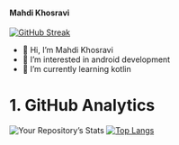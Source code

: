 <!---
mahdidev78/mahdidev78 is a ✨ special ✨ repository because its `README.md` (this file) appears on your GitHub profile.
You can click the Preview link to take a look at your changes.
--->

#### Mahdi Khosravi

[![GitHub Streak](https://github-readme-streak-stats.herokuapp.com/?user=mahdidev78)](https://git.io/streak-stats)

- 👋 Hi, I’m Mahdi Khosravi
- 👀 I’m interested in android development
- 🌱 I’m currently learning kotlin

# 1. GitHub Analytics


![Your Repository’s Stats](https://github-readme-stats.vercel.app/api?username=mahdidev78&show_icons=true)
[![Top Langs](https://github-readme-stats.vercel.app/api/top-langs/?username=mahdidev78&layout=compact)](https://github.com/mahdidev78/github-readme-stats)
